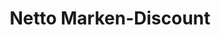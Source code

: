 ---
title: "Netto Marken-Discount"
url: /gera/netto-marken-discount-berliner-strasse/
shop: Supermarkt
---